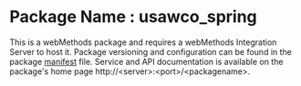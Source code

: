 # Package Name : usawco_spring
This is a webMethods package and requires a webMethods Integration Server to host it. 
Package versioning and configuration can be found in the package [manifest](./usawco_spring/manifest.v3) file.
 Service and API documentation is available on the package's home page http://&lt;server&gt;:&lt;port&gt;/&lt;packagename>.
